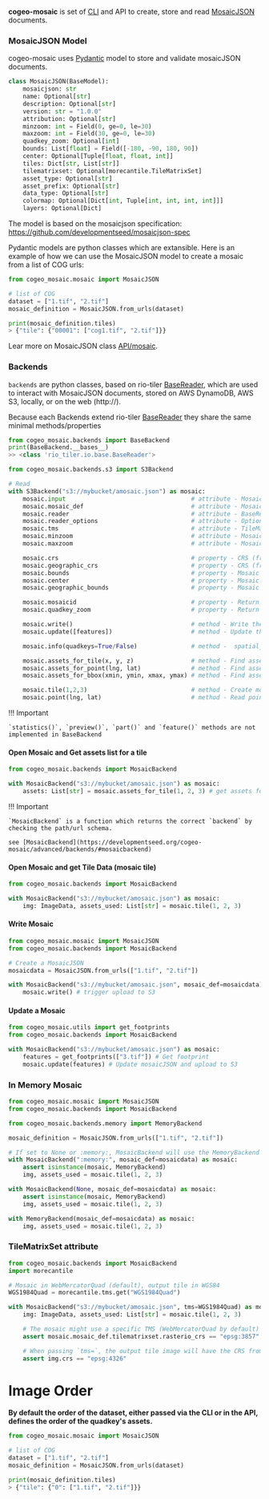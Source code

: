

**cogeo-mosaic** is set of [CLI](/CLI) and API to create, store and read [MosaicJSON](https://github.com/developmentseed/mosaicjson-spec) documents.


### MosaicJSON Model

cogeo-mosaic uses [Pydantic](https://pydantic-docs.helpmanual.io) model to store and validate mosaicJSON documents.
```python
class MosaicJSON(BaseModel):
    mosaicjson: str
    name: Optional[str]
    description: Optional[str]
    version: str = "1.0.0"
    attribution: Optional[str]
    minzoom: int = Field(0, ge=0, le=30)
    maxzoom: int = Field(30, ge=0, le=30)
    quadkey_zoom: Optional[int]
    bounds: List[float] = Field([-180, -90, 180, 90])
    center: Optional[Tuple[float, float, int]]
    tiles: Dict[str, List[str]]
    tilematrixset: Optional[morecantile.TileMatrixSet]
    asset_type: Optional[str]
    asset_prefix: Optional[str]
    data_type: Optional[str]
    colormap: Optional[Dict[int, Tuple[int, int, int, int]]]
    layers: Optional[Dict]
```

The model is based on the mosaicjson specification: https://github.com/developmentseed/mosaicjson-spec

Pydantic models are python classes which are extansible. Here is an example of how we can use the MosaicJSON model to create a mosaic from a list of COG urls:

```python
from cogeo_mosaic.mosaic import MosaicJSON

# list of COG
dataset = ["1.tif", "2.tif"]
mosaic_definition = MosaicJSON.from_urls(dataset)

print(mosaic_definition.tiles)
> {"tile": {"00001": ["cog1.tif", "2.tif"]}}
```

Lear more on MosaicJSON class [API/mosaic](../API/mosaic).


### Backends

`backends` are python classes, based on rio-tiler [BaseReader](https://github.com/cogeotiff/rio-tiler/blob/main/rio_tiler/io/base.py#L16), which are used to interact with MosaicJSON documents, stored on AWS DynamoDB, AWS S3, locally, or on the web (http://).

Because each Backends extend rio-tiler [BaseReader](https://github.com/cogeotiff/rio-tiler/blob/main/rio_tiler/io/base.py#L16) they share the same minimal methods/properties

```python
from cogeo_mosaic.backends import BaseBackend
print(BaseBackend.__bases__)
>> <class 'rio_tiler.io.base.BaseReader'>
```

```python
from cogeo_mosaic.backends.s3 import S3Backend

# Read
with S3Backend("s3://mybucket/amosaic.json") as mosaic:
    mosaic.input                                   # attribute - MosaicJSON path
    mosaic.mosaic_def                              # attribute - MosaicJSON document, wrapped in a Pydantic Model
    mosaic.reader                                  # attribute - BaseReader, MultiBaseReader, MultiBandReader to use to fetch tile data
    mosaic.reader_options                          # attribute - Options for forward to `reader`
    mosaic.tms                                     # attribute - TileMatrixSet (default to WebMercatorQuad)
    mosaic.minzoom                                 # attribute - Mosaic (default to tms or mosaic minzoom)
    mosaic.maxzoom                                 # attribute - Mosaic (default to tms or mosaic maxzoom)

    mosaic.crs                                     # property - CRS (from mosaic's TMS geographic CRS)
    mosaic.geographic_crs                          # property - CRS (from mosaic's TMS geographic CRS)
    mosaic.bounds                                  # property - Mosaic bounds in `mosaic.crs`
    mosaic.center                                  # property - Mosaic center (lon, lat, minzoom)
    mosaic.geographic_bounds                       # property - Mosaic bounds in `mosaic.geographic_crs`

    mosaic.mosaicid                                # property - Return sha224 id from the mosaicjson doc
    mosaic.quadkey_zoom                            # property - Return Quadkey zoom of the mosaic

    mosaic.write()                                 # method - Write the mosaicjson to the given location
    mosaic.update([features])                      # method - Update the mosaicjson data with a list of features

    mosaic.info(quadkeys=True/False)               # method -  spatial_info, list of quadkeys and mosaic name

    mosaic.assets_for_tile(x, y, z)                # method - Find assets for a specific mercator tile
    mosaic.assets_for_point(lng, lat)              # method - Find assets for a specific point
    mosaic.assets_for_bbox(xmin, ymin, xmax, ymax) # method - Find assets for a specific bbox

    mosaic.tile(1,2,3)                             # method - Create mosaic tile
    mosaic.point(lng, lat)                         # method - Read point value from multiple assets
```

!!! Important

    `statistics()`, `preview()`, `part()` and `feature()` methods are not implemented in BaseBackend

#### Open Mosaic and Get assets list for a tile

```python
from cogeo_mosaic.backends import MosaicBackend

with MosaicBackend("s3://mybucket/amosaic.json") as mosaic:
    assets: List[str] = mosaic.assets_for_tile(1, 2, 3) # get assets for morecantile.Tile(1, 2, 3)
```

!!! Important

    `MosaicBackend` is a function which returns the correct `backend` by checking the path/url schema.

    see [MosaicBackend](https://developmentseed.org/cogeo-mosaic/advanced/backends/#mosaicbackend)

#### Open Mosaic and get Tile Data (mosaic tile)

```python
from cogeo_mosaic.backends import MosaicBackend

with MosaicBackend("s3://mybucket/amosaic.json") as mosaic:
    img: ImageData, assets_used: List[str] = mosaic.tile(1, 2, 3)
```

#### Write Mosaic

```python
from cogeo_mosaic.mosaic import MosaicJSON
from cogeo_mosaic.backends import MosaicBackend

# Create a MosaicJSON
mosaicdata = MosaicJSON.from_urls(["1.tif", "2.tif"])

with MosaicBackend("s3://mybucket/amosaic.json", mosaic_def=mosaicdata) as mosaic:
    mosaic.write() # trigger upload to S3
```

#### Update a Mosaic

```python
from cogeo_mosaic.utils import get_footprints
from cogeo_mosaic.backends import MosaicBackend

with MosaicBackend("s3://mybucket/amosaic.json") as mosaic:
    features = get_footprints(["3.tif"]) # Get footprint
    mosaic.update(features) # Update mosaicJSON and upload to S3
```

### In Memory Mosaic

```python
from cogeo_mosaic.mosaic import MosaicJSON
from cogeo_mosaic.backends import MosaicBackend

from cogeo_mosaic.backends.memory import MemoryBackend

mosaic_definition = MosaicJSON.from_urls(["1.tif", "2.tif"])

# If set to None or :memory:, MosaicBackend will use the MemoryBackend
with MosaicBackend(":memory:", mosaic_def=mosaicdata) as mosaic:
    assert isinstance(mosaic, MemoryBackend)
    img, assets_used = mosaic.tile(1, 2, 3)

with MosaicBackend(None, mosaic_def=mosaicdata) as mosaic:
    assert isinstance(mosaic, MemoryBackend)
    img, assets_used = mosaic.tile(1, 2, 3)

with MemoryBackend(mosaic_def=mosaicdata) as mosaic:
    img, assets_used = mosaic.tile(1, 2, 3)
```

### TileMatrixSet attribute

```python
from cogeo_mosaic.backends import MosaicBackend
import morecantile

# Mosaic in WebMercatorQuad (default), output tile in WGS84
WGS1984Quad = morecantile.tms.get("WGS1984Quad")

with MosaicBackend("s3://mybucket/amosaic.json", tms=WGS1984Quad) as mosaic:
    img: ImageData, assets_used: List[str] = mosaic.tile(1, 2, 3)

    # The mosaic might use a specific TMS (WebMercatorQuad by default)
    assert mosaic.mosaic_def.tilematrixset.rasterio_crs == "epsg:3857"

    # When passing `tms=`, the output tile image will have the CRS from the input TMS
    assert img.crs == "epsg:4326"
```

# Image Order

**By default the order of the dataset, either passed via the CLI or in the API, defines the order of the quadkey's assets.**

```python
from cogeo_mosaic.mosaic import MosaicJSON

# list of COG
dataset = ["1.tif", "2.tif"]
mosaic_definition = MosaicJSON.from_urls(dataset)

print(mosaic_definition.tiles)
> {"tile": {"0": ["1.tif", "2.tif"]}}
```
